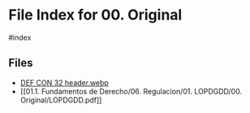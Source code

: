 # File Index for 00. Original
#index

## Files

- [DEF CON 32 header.webp](https://github.com/Grado-en-Gestion-de-la-Ciberseguridad/1-Ciberseguridad-web/tree/v4/content/01.1.%20Fundamentos%20de%20Derecho/06.%20Regulacion/01.%20LOPDGDD/00.%20Original/DEF%20CON%2032%20header.webp)
- [[01.1. Fundamentos de Derecho/06. Regulacion/01. LOPDGDD/00. Original/LOPDGDD.pdf]]
